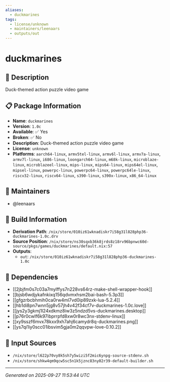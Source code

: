 ```yaml
---
aliases:
  - duckmarines
tags:
  - license/unknown
  - maintainers/leenaars
  - outputs/out
---
```


# duckmarines

## 📝 Description

Duck-themed action puzzle video game

## 📋 Package Information

- **Name**: `duckmarines`
- **Version**: `1.0c`
- **Available**: ✅ Yes
- **Broken**: ✅ No
- **Description**: Duck-themed action puzzle video game
- **License**: `unknown`
- **Platforms**: `aarch64-linux`, `armv5tel-linux`, `armv6l-linux`, `armv7a-linux`, `armv7l-linux`, `i686-linux`, `loongarch64-linux`, `m68k-linux`, `microblaze-linux`, `microblazeel-linux`, `mips-linux`, `mips64-linux`, `mips64el-linux`, `mipsel-linux`, `powerpc-linux`, `powerpc64-linux`, `powerpc64le-linux`, `riscv32-linux`, `riscv64-linux`, `s390-linux`, `s390x-linux`, `x86_64-linux`
## 👥 Maintainers

- @leenaars


## 🔧 Build Information

- **Derivation Path**: `/nix/store/010iz61wknadiskr7i58g31l828php36-duckmarines-1.0c.drv`
- **Source Position**: `/nix/store/ns30sqxb36k8jrds8z18rv96bpnwc60d-source/pkgs/games/duckmarines/default.nix:57`
- **Outputs**:
  - `out`:  `/nix/store/010iz61wknadiskr7i58g31l828php36-duckmarines-1.0c`

## 🔗 Dependencies

- [[2jbjfm0s7c03a7mylffys7n228vs64rz-make-shell-wrapper-hook]]
- [[bjsb6wdjykafnkixq156qdvmxhsm2bai-bash-5.3p3]]
- [[gfgzrbcbhmih0ca0rw4ml7vd0ip89zxk-lua-5.2.4]]
- [[hb1di8pn7wnn5jg8v57jh4v42f34cf7v-duckmarines-1.0c.love]]
- [[jys2y3gkmj1l24xdkmz8iw3z5ndzd5vs-duckmarines.desktop]]
- [[p76r0cwlf6k97ibprrpfd8xw0r8wc3nx-stdenv-linux]]
- [[xy9sszf6mvx78kxx9xh7ahj6camydr8q-duckmarines.png]]
- [[ys7qi1iy0scc01ibsvim5gja0m2qqvpw-love-0.10.2]]

## 📁 Input Sources

- `/nix/store/l622p70vy8k5sh7y5wizi5f2mic6ynpg-source-stdenv.sh`
- `/nix/store/shkw4qm9qcw5sc5n1k5jznc83ny02r39-default-builder.sh`

---
*Generated on 2025-09-27 11:53:44 UTC*
